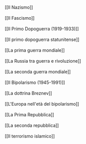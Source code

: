 [[Il Nazismo]] <br>
 <br>
[[Il Fascismo]] <br>
 <br>
[[Il Primo Dopoguerra (1919-1933)]] <br>
 <br>
[[Il primo dopoguerra statunitense]]<br>
 <br>
[[La prima guerra mondiale]] <br>
 <br>
[[La Russia tra guerra e rivoluzione]] <br>
<br>
[[La seconda guerra mondiale]] <br>
<br>
[[Il Bipolarismo (1945-1991)]] <br>
<br>
[[La dottrina Breznev]] <br>
<br>
[[L'Europa nell'età del bipolarismo]] <br>
<br>
[[La Prima Repubblica]] <br>
<br>
[[La seconda repubblica]] <br>
<br>
[[Il terrorismo islamico]] <br>
<br>
